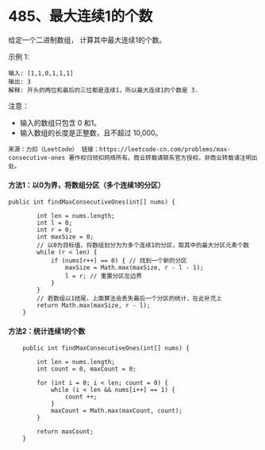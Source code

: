 485、最大连续1的个数
===

给定一个二进制数组， 计算其中最大连续1的个数。<br>

示例 1:<br>
```
输入: [1,1,0,1,1,1]
输出: 3
解释: 开头的两位和最后的三位都是连续1，所以最大连续1的个数是 3.
```
注意：<br>
* 输入的数组只包含 0 和1。
* 输入数组的长度是正整数，且不超过 10,000。

``
来源：力扣（LeetCode）
链接：https://leetcode-cn.com/problems/max-consecutive-ones
著作权归领扣网络所有。商业转载请联系官方授权，非商业转载请注明出处。
``

#### 方法1：以0为界，将数组分区（多个连续1的分区）
```
public int findMaxConsecutiveOnes(int[] nums) {

        int len = nums.length;
        int l = 0;
        int r = 0;
        int maxSize = 0;
        // 以0为目标值，将数组划分为为多个连续1的分区，取其中的最大分区元素个数
        while (r < len) {
            if (nums[r++] == 0) { // 找到一个新的分区
                maxSize = Math.max(maxSize, r - l - 1);
                l = r; // 重置分区左边界
            }
        }
        // 若数组以1结尾，上面算法会丢失最后一个分区的统计，在此补充上
        return Math.max(maxSize, r - l);
    }
```

#### 方法2：统计连续1的个数
```
    public int findMaxConsecutiveOnes(int[] nums) {

        int len = nums.length;
        int count = 0, maxCount = 0;

        for (int i = 0; i < len; count = 0) {
            while (i < len && nums[i++] == 1) {
                count ++;
            }
            maxCount = Math.max(maxCount, count);
        }

        return maxCount;
    }
```
